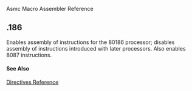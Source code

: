 Asmc Macro Assembler Reference

## .186

Enables assembly of instructions for the 80186 processor; disables assembly of instructions introduced with later processors. Also enables 8087 instructions.

#### See Also

[Directives Reference](readme.md)
